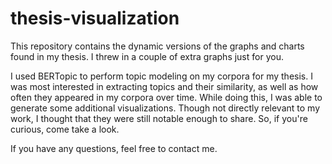 # thesis-visualization
This repository contains the dynamic versions of the graphs and charts found in my thesis. I threw in a couple of extra graphs just for you.

I used BERTopic to perform topic modeling on my corpora for my thesis. I was most interested in extracting topics and their similarity, as well as how often they appeared in my corpora over time. While doing this, I was able to generate some additional visualizations. Though not directly relevant to my work, I thought that they were still notable enough to share. So, if you're curious, come take a look.

If you have any questions, feel free to contact me.
